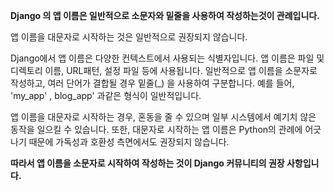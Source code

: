 **Django 의 앱 이름은 일반적으로 소문자와 밑줄을 사용하여 작성하는것이 관례입니다.**

앱 이름을 대문자로 시작하는 것은 일반적으로 권장되지 않습니다.

Django에서 앱 이름은 다양한 컨텍스트에서 사용되는 식별자입니다. 앱 이름은 파일 및 디렉토리 이름, URL패턴, 설정 파일 등에 사용됩니다. 일반적으로 앱 이름을 소문자로 작성하고, 여러 단어가 결합될 경우 밑줄(_) 을 사용하여 구분합니다. 예를 들어, 'my_app' , blog_app' 과같은 형식이 일반적입니다.

앱 이름을 대문자로 시작하는 경우, 혼동을 줄 수 있으며 일부 시스템에서 예기치 않은 동작을 일으킬 수 있습니다. 또한, 대문자로 시작하는 앱 이름은 Python의 관례에 어긋나기 때문에 가독성과 호환성 측면에서도 권장되지 않습니다.

**따라서 앱 이름을 소문자로 시작하여 작성하는 것이 Django 커뮤니티의 권장 사항입니다.**